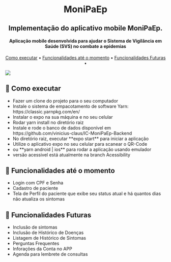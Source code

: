 <h1 align="center">
  MoniPaEp
</h1>

<h2 align="center">
    Implementação do aplicativo mobile MoniPaEp.
</h2>

<h4 align="center">Aplicação mobile desenvolvida para ajudar o Sistema de Vigilância em Saúde (SVS) no combate a epidemias</h4>

<p align="center">
  <a href="#como-executar">Como executar</a> •
  <a href="#funcionalidades até o momento">Funcionalidades até o momento</a> •
  <a href="#funcionalidades futuras">Funcionalidades Futuras</a> •
</p>

![](https://github.com/vinicius-claus/IC-MoniPaEp-Mobile/blob/main/figma.png)


## 🚀 Como executar
<ul>
  <li>Fazer um clone do projeto para o seu computador </li>
  <li>Instale o sistema de empacotamento de software Yarn: https://classic.yarnpkg.com/en/</li>
  <li>Instalar o expo na sua máquina e no seu celular</li>
  <li>Rodar yarn install no diretório raiz</li>
  <li>Instale e rode o banco de dados disponível em https://github.com/vinicius-claus/IC-MoniPaEp-Backend</li>
  <li>No diretório raiz, executar **expo start** para iniciar a aplicação </li>
  <li>Utilize o aplicativo expo no seu celular para scanear o QR-Code</li>
  <li> ou **yarn android | ios** para rodar a aplicação usando emulador </li>
  <li>versão acessivel está atualmente na branch Acessibility</li>
</ul>

## 💬 Funcionalidades até o momento
<ul>
  <li>Login com CPF e Senha</li>
  <li>Cadastro de paciente</li>
  <li>Tela de Perfil do paciente que exibe seu status atual e há quantos dias não atualiza os sintomas</li>
</ul>


## 💬 Funcionalidades Futuras
<ul>
  <li>Inclusão de sintomas</li>
  <li>Inclusão de Histórico de Doenças</li>
  <li>Listagem de Histórico de Sintomas</li>
  <li>Perguntas Frequentes</li>
  <li>Inforações da Conta no APP</li>
  <li>Agenda para lembrete de consultas</li>
</ul>
